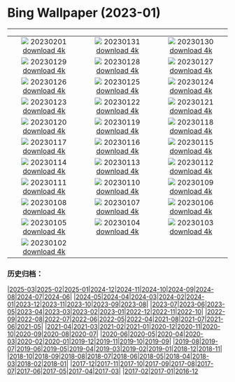 # Bing Wallpaper (2023-01)
**************
| | | |
| :----: | :----: | :----: |
| ![](https://www.bing.com/th?id=OHR.SunriseCastle_DE-DE6987321313_1920x1080.jpg) 20230201 [download 4k](https://www.bing.com/th?id=OHR.SunriseCastle_DE-DE6987321313_UHD.jpg) | ![](https://www.bing.com/th?id=OHR.GoldruteWinter_DE-DE3393829775_1920x1080.jpg) 20230131 [download 4k](https://www.bing.com/th?id=OHR.GoldruteWinter_DE-DE3393829775_UHD.jpg) | ![](https://www.bing.com/th?id=OHR.IceSailingBalaton_DE-DE6659044258_1920x1080.jpg) 20230130 [download 4k](https://www.bing.com/th?id=OHR.IceSailingBalaton_DE-DE6659044258_UHD.jpg) |
| ![](https://www.bing.com/th?id=OHR.BlackbirdDay_DE-DE5591371007_1920x1080.jpg) 20230129 [download 4k](https://www.bing.com/th?id=OHR.BlackbirdDay_DE-DE5591371007_UHD.jpg) | ![](https://www.bing.com/th?id=OHR.BlueBahamas_DE-DE4821412204_1920x1080.jpg) 20230128 [download 4k](https://www.bing.com/th?id=OHR.BlueBahamas_DE-DE4821412204_UHD.jpg) | ![](https://www.bing.com/th?id=OHR.RedMangrove_DE-DE1625406419_1920x1080.jpg) 20230127 [download 4k](https://www.bing.com/th?id=OHR.RedMangrove_DE-DE1625406419_UHD.jpg) |
| ![](https://www.bing.com/th?id=OHR.HighArchChina_DE-DE5049467350_1920x1080.jpg) 20230126 [download 4k](https://www.bing.com/th?id=OHR.HighArchChina_DE-DE5049467350_UHD.jpg) | ![](https://www.bing.com/th?id=OHR.BirksofAberfeldy_DE-DE4614252179_1920x1080.jpg) 20230125 [download 4k](https://www.bing.com/th?id=OHR.BirksofAberfeldy_DE-DE4614252179_UHD.jpg) | ![](https://www.bing.com/th?id=OHR.ColleSantaLucia_DE-DE4218893188_1920x1080.jpg) 20230124 [download 4k](https://www.bing.com/th?id=OHR.ColleSantaLucia_DE-DE4218893188_UHD.jpg) |
| ![](https://www.bing.com/th?id=OHR.SunriseMoai_DE-DE3592014111_1920x1080.jpg) 20230123 [download 4k](https://www.bing.com/th?id=OHR.SunriseMoai_DE-DE3592014111_UHD.jpg) | ![](https://www.bing.com/th?id=OHR.YearRabbit_DE-DE3138498119_1920x1080.jpg) 20230122 [download 4k](https://www.bing.com/th?id=OHR.YearRabbit_DE-DE3138498119_UHD.jpg) | ![](https://www.bing.com/th?id=OHR.WaschbaerBirke_DE-DE2456768412_1920x1080.jpg) 20230121 [download 4k](https://www.bing.com/th?id=OHR.WaschbaerBirke_DE-DE2456768412_UHD.jpg) |
| ![](https://www.bing.com/th?id=OHR.FalklandKings_DE-DE2111895344_1920x1080.jpg) 20230120 [download 4k](https://www.bing.com/th?id=OHR.FalklandKings_DE-DE2111895344_UHD.jpg) | ![](https://www.bing.com/th?id=OHR.SFFParkCity_DE-DE1452194180_1920x1080.jpg) 20230119 [download 4k](https://www.bing.com/th?id=OHR.SFFParkCity_DE-DE1452194180_UHD.jpg) | ![](https://www.bing.com/th?id=OHR.WhiteSands_DE-DE0407454776_1920x1080.jpg) 20230118 [download 4k](https://www.bing.com/th?id=OHR.WhiteSands_DE-DE0407454776_UHD.jpg) |
| ![](https://www.bing.com/th?id=OHR.SessileOaks_DE-DE9549638738_1920x1080.jpg) 20230117 [download 4k](https://www.bing.com/th?id=OHR.SessileOaks_DE-DE9549638738_UHD.jpg) | ![](https://www.bing.com/th?id=OHR.BergpalaisPillnitz_DE-DE0888287933_1920x1080.jpg) 20230116 [download 4k](https://www.bing.com/th?id=OHR.BergpalaisPillnitz_DE-DE0888287933_UHD.jpg) | ![](https://www.bing.com/th?id=OHR.Turku_DE-DE9090739425_1920x1080.jpg) 20230115 [download 4k](https://www.bing.com/th?id=OHR.Turku_DE-DE9090739425_UHD.jpg) |
| ![](https://www.bing.com/th?id=OHR.DonkeyFeast_DE-DE8657491831_1920x1080.jpg) 20230114 [download 4k](https://www.bing.com/th?id=OHR.DonkeyFeast_DE-DE8657491831_UHD.jpg) | ![](https://www.bing.com/th?id=OHR.Pneumatocysts_DE-DE7897305526_1920x1080.jpg) 20230113 [download 4k](https://www.bing.com/th?id=OHR.Pneumatocysts_DE-DE7897305526_UHD.jpg) | ![](https://www.bing.com/th?id=OHR.RumeliHisari_DE-DE6291736436_1920x1080.jpg) 20230112 [download 4k](https://www.bing.com/th?id=OHR.RumeliHisari_DE-DE6291736436_UHD.jpg) |
| ![](https://www.bing.com/th?id=OHR.Umschreibung_DE-DE6146342489_1920x1080.jpg) 20230111 [download 4k](https://www.bing.com/th?id=OHR.Umschreibung_DE-DE6146342489_UHD.jpg) | ![](https://www.bing.com/th?id=OHR.HummockIce_DE-DE5996475227_1920x1080.jpg) 20230110 [download 4k](https://www.bing.com/th?id=OHR.HummockIce_DE-DE5996475227_UHD.jpg) | ![](https://www.bing.com/th?id=OHR.TeufelsbrueckeWilhelmshoehe_DE-DE5843541762_1920x1080.jpg) 20230109 [download 4k](https://www.bing.com/th?id=OHR.TeufelsbrueckeWilhelmshoehe_DE-DE5843541762_UHD.jpg) |
| ![](https://www.bing.com/th?id=OHR.Breckenridge_DE-DE5751584348_1920x1080.jpg) 20230108 [download 4k](https://www.bing.com/th?id=OHR.Breckenridge_DE-DE5751584348_UHD.jpg) | ![](https://www.bing.com/th?id=OHR.BlackFell_DE-DE5604022043_1920x1080.jpg) 20230107 [download 4k](https://www.bing.com/th?id=OHR.BlackFell_DE-DE5604022043_UHD.jpg) | ![](https://www.bing.com/th?id=OHR.HermelinSchnee_DE-DE5463277737_1920x1080.jpg) 20230106 [download 4k](https://www.bing.com/th?id=OHR.HermelinSchnee_DE-DE5463277737_UHD.jpg) |
| ![](https://www.bing.com/th?id=OHR.HIISSF_DE-DE5417261955_1920x1080.jpg) 20230105 [download 4k](https://www.bing.com/th?id=OHR.HIISSF_DE-DE5417261955_UHD.jpg) | ![](https://www.bing.com/th?id=OHR.Perihelion_DE-DE5314856003_1920x1080.jpg) 20230104 [download 4k](https://www.bing.com/th?id=OHR.Perihelion_DE-DE5314856003_UHD.jpg) | ![](https://www.bing.com/th?id=OHR.SandhillSleeping_DE-DE5257089230_1920x1080.jpg) 20230103 [download 4k](https://www.bing.com/th?id=OHR.SandhillSleeping_DE-DE5257089230_UHD.jpg) |
| ![](https://www.bing.com/th?id=OHR.HohenzollernBurg_DE-DE5165513029_1920x1080.jpg) 20230102 [download 4k](https://www.bing.com/th?id=OHR.HohenzollernBurg_DE-DE5165513029_UHD.jpg) |  |  |

### 历史归档：

|[2025-03](2025-03/2025-03.md)|[2025-02](2025-02/2025-02.md)|[2025-01](2025-01/2025-01.md)|[2024-12](2024-12/2024-12.md)|[2024-11](2024-11/2024-11.md)|[2024-10](2024-10/2024-10.md)|[2024-09](2024-09/2024-09.md)|[2024-08](2024-08/2024-08.md)|[2024-07](2024-07/2024-07.md)|[2024-06](2024-06/2024-06.md)|
|[2024-05](2024-05/2024-05.md)|[2024-04](2024-04/2024-04.md)|[2024-03](2024-03/2024-03.md)|[2024-02](2024-02/2024-02.md)|[2024-01](2024-01/2024-01.md)|[2023-12](2023-12/2023-12.md)|[2023-11](2023-11/2023-11.md)|[2023-10](2023-10/2023-10.md)|[2023-09](2023-09/2023-09.md)|[2023-08](2023-08/2023-08.md)|
|[2023-07](2023-07/2023-07.md)|[2023-06](2023-06/2023-06.md)|[2023-05](2023-05/2023-05.md)|[2023-04](2023-04/2023-04.md)|[2023-03](2023-03/2023-03.md)|[2023-02](2023-02/2023-02.md)|[2023-01](2023-01/2023-01.md)|[2022-12](2022-12/2022-12.md)|[2022-11](2022-11/2022-11.md)|[2022-10](2022-10/2022-10.md)|
|[2022-09](2022-09/2022-09.md)|[2022-08](2022-08/2022-08.md)|[2022-07](2022-07/2022-07.md)|[2022-06](2022-06/2022-06.md)|[2022-05](2022-05/2022-05.md)|[2022-04](2022-04/2022-04.md)|[2021-08](2021-08/2021-08.md)|[2021-07](2021-07/2021-07.md)|[2021-06](2021-06/2021-06.md)|[2021-05](2021-05/2021-05.md)|
|[2021-04](2021-04/2021-04.md)|[2021-03](2021-03/2021-03.md)|[2021-02](2021-02/2021-02.md)|[2021-01](2021-01/2021-01.md)|[2020-12](2020-12/2020-12.md)|[2020-11](2020-11/2020-11.md)|[2020-10](2020-10/2020-10.md)|[2020-09](2020-09/2020-09.md)|[2020-08](2020-08/2020-08.md)|[2020-07](2020-07/2020-07.md)|
|[2020-06](2020-06/2020-06.md)|[2020-05](2020-05/2020-05.md)|[2020-04](2020-04/2020-04.md)|[2020-03](2020-03/2020-03.md)|[2020-02](2020-02/2020-02.md)|[2020-01](2020-01/2020-01.md)|[2019-12](2019-12/2019-12.md)|[2019-11](2019-11/2019-11.md)|[2019-10](2019-10/2019-10.md)|[2019-09](2019-09/2019-09.md)|
|[2019-08](2019-08/2019-08.md)|[2019-07](2019-07/2019-07.md)|[2019-06](2019-06/2019-06.md)|[2019-05](2019-05/2019-05.md)|[2019-04](2019-04/2019-04.md)|[2019-03](2019-03/2019-03.md)|[2019-02](2019-02/2019-02.md)|[2019-01](2019-01/2019-01.md)|[2018-12](2018-12/2018-12.md)|[2018-11](2018-11/2018-11.md)|
|[2018-10](2018-10/2018-10.md)|[2018-09](2018-09/2018-09.md)|[2018-08](2018-08/2018-08.md)|[2018-07](2018-07/2018-07.md)|[2018-06](2018-06/2018-06.md)|[2018-05](2018-05/2018-05.md)|[2018-04](2018-04/2018-04.md)|[2018-03](2018-03/2018-03.md)|[2018-02](2018-02/2018-02.md)|[2018-01](2018-01/2018-01.md)|
|[2017-12](2017-12/2017-12.md)|[2017-11](2017-11/2017-11.md)|[2017-10](2017-10/2017-10.md)|[2017-09](2017-09/2017-09.md)|[2017-08](2017-08/2017-08.md)|[2017-07](2017-07/2017-07.md)|[2017-06](2017-06/2017-06.md)|[2017-05](2017-05/2017-05.md)|[2017-04](2017-04/2017-04.md)|[2017-03](2017-03/2017-03.md)|
|[2017-02](2017-02/2017-02.md)|[2017-01](2017-01/2017-01.md)|[2016-12](2016-12/2016-12.md)